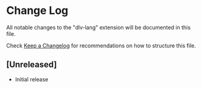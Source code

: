 # Change Log

All notable changes to the "dlv-lang" extension will be documented in this file.

Check [Keep a Changelog](http://keepachangelog.com/) for recommendations on how to structure this file.

## [Unreleased]

- Initial release